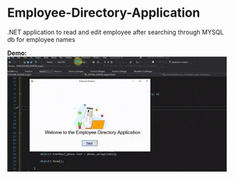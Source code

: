 # Employee-Directory-Application
.NET application to read and edit employee after searching through MYSQL db for employee names  

<b>Demo:</b>  
![demo vid](226.gif)

